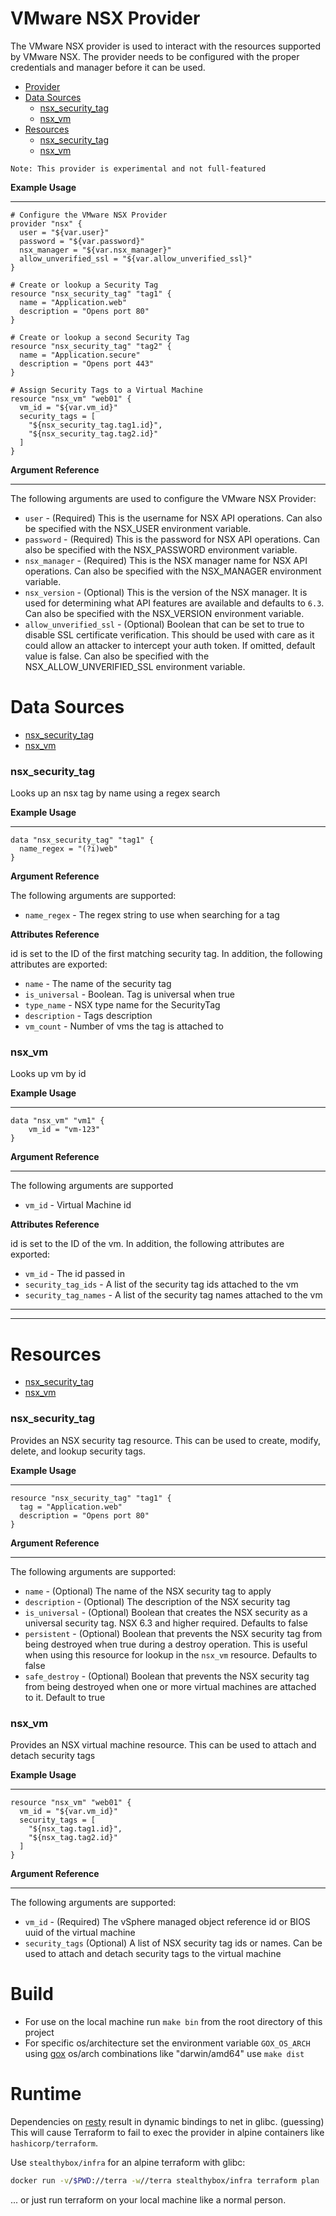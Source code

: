 # VMware NSX Provider

The VMware NSX provider is used to interact with the resources supported by VMware NSX. The provider needs to be configured with the proper credentials and manager before it can be used.

* [Provider](#vmware-nsx-provider)
* [Data Sources](#data-sources)
  * [nsx_security_tag](#nsx_security_tag)
  * [nsx_vm](#nsx_vm)
* [Resources](#resources)
  * [nsx_security_tag](#nsx_security_tag-1)
  * [nsx_vm](#nsx_vm-1)


```
Note: This provider is experimental and not full-featured
```

**Example Usage**

---

```
# Configure the VMware NSX Provider
provider "nsx" {
  user = "${var.user}"
  password = "${var.password}"
  nsx_manager = "${var.nsx_manager}"
  allow_unverified_ssl = "${var.allow_unverified_ssl}"
}

# Create or lookup a Security Tag
resource "nsx_security_tag" "tag1" {
  name = "Application.web"
  description = "Opens port 80"
}

# Create or lookup a second Security Tag
resource "nsx_security_tag" "tag2" {
  name = "Application.secure"
  description = "Opens port 443"
}

# Assign Security Tags to a Virtual Machine
resource "nsx_vm" "web01" {
  vm_id = "${var.vm_id}"
  security_tags = [
    "${nsx_security_tag.tag1.id}",
    "${nsx_security_tag.tag2.id}"
  ]
}
```

**Argument Reference**

---

The following arguments are used to configure the VMware NSX Provider:

* `user` - (Required) This is the username for NSX API operations. Can also be specified with the NSX_USER environment variable.
* `password` - (Required) This is the password for NSX API operations. Can also be specified with the NSX_PASSWORD environment variable.
* `nsx_manager` - (Required) This is the NSX manager name for NSX API operations. Can also be specified with the NSX_MANAGER environment variable.
* `nsx_version` - (Optional) This is the version of the NSX manager. It is used for determining what API features are available and defaults to `6.3`. Can also be specified with the NSX_VERSION environment variable.
* `allow_unverified_ssl` - (Optional) Boolean that can be set to true to disable SSL certificate verification. This should be used with care as it could allow an attacker to intercept your auth token. If omitted, default value is false. Can also be specified with the NSX_ALLOW_UNVERIFIED_SSL environment variable.

# Data Sources

* [nsx_security_tag](#nsx_security_tag)
* [nsx_vm](#nsx_vm)

### nsx_security_tag

Looks up an nsx tag by name using a regex search

**Example Usage**

---

```
data "nsx_security_tag" "tag1" {
  name_regex = "(?i)web"
}
```

**Argument Reference**

The following arguments are supported:

* `name_regex` - The regex string to use when searching for a tag

**Attributes Reference**

id is set to the ID of the first matching security tag. In addition, the following
attributes are exported:

* `name` - The name of the security tag
* `is_universal` - Boolean. Tag is universal when true
* `type_name` - NSX type name for the SecurityTag
* `description` - Tags description
* `vm_count` - Number of vms the tag is attached to


### nsx_vm

Looks up vm by id

**Example Usage**

---

```
data "nsx_vm" "vm1" {
    vm_id = "vm-123"
}
```

**Argument Reference**

---

The following arguments are supported

* `vm_id` - Virtual Machine id

**Attributes Reference**

id is set to the ID of the vm. In addition, the following attributes are exported:

* `vm_id` - The id passed in
* `security_tag_ids` - A list of the security tag ids attached to the vm
* `security_tag_names` - A list of the security tag names attached to the vm

---
---

# Resources

* [nsx_security_tag](#nsx_security_tag-1)
* [nsx_vm](#nsx_vm-1)

### nsx_security_tag

Provides an NSX security tag resource. This can be used to create, modify, delete, and lookup security tags.

**Example Usage**

---

```
resource "nsx_security_tag" "tag1" {
  tag = "Application.web"
  description = "Opens port 80"
}
```

**Argument Reference**

---

The following arguments are supported:

* `name` - (Optional) The name of the NSX security tag to apply
* `description` - (Optional) The description of the NSX security tag
* `is_universal` - (Optional) Boolean that creates the NSX security as a universal security tag. NSX 6.3 and higher required. Defaults to false
* `persistent` - (Optional) Boolean that prevents the NSX security tag from being destroyed when true during a destroy operation. This is useful when using this resource for lookup in the `nsx_vm` resource. Defaults to false
* `safe_destroy` - (Optional) Boolean that prevents the NSX security tag from being destroyed when one or more virtual machines are attached to it. Default to true

### nsx_vm

Provides an NSX virtual machine resource. This can be used to attach and detach security tags

**Example Usage**

---

```
resource "nsx_vm" "web01" {
  vm_id = "${var.vm_id}"
  security_tags = [
    "${nsx_tag.tag1.id}",
    "${nsx_tag.tag2.id}"
  ]
}
```

**Argument Reference**

---

The following arguments are supported:

* `vm_id` - (Required) The vSphere managed object reference id or BIOS uuid of the virtual machine
* `security_tags` (Optional) A list of NSX security tag ids or names. Can be used to attach and detach security tags to the virtual machine

# Build
* For use on the local machine run `make bin` from the root directory of this project
* For specific os/architecture set the environment variable `GOX_OS_ARCH` using [gox](https://github.com/mitchellh/gox) os/arch combinations like "darwin/amd64" use `make dist`

# Runtime
Dependencies on [resty](https://github.com/go-resty/resty) result in dynamic bindings to net in glibc. (guessing)  
This will cause Terraform to fail to exec the provider in alpine containers like `hashicorp/terraform`.

Use `stealthybox/infra` for an alpine terraform with glibc:
```bash
docker run -v/$PWD://terra -w//terra stealthybox/infra terraform plan
```
... or just run terraform on your local machine like a normal person.
